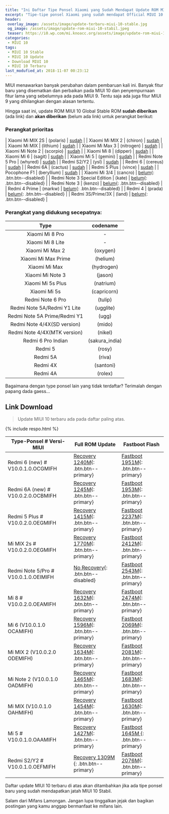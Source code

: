 ```yaml
---
title: "Ini Daftar Tipe Ponsel Xiaomi yang Sudah Mendapat Update ROM MIUI 10 Stabil"
excerpt: "Tipe-tipe ponsel Xiaomi yang sudah mendapat Official MIUI 10 ROM [Global/China Stable] beserta link unduhnya"
header:
 overlay_image: /assets/image/update-terbaru-miui-10-stable.jpg
 og_image: /assets/image/update-rom-miui-10-stabil.jpeg
 teaser: https://i0.wp.com/mi.knoacc.org/assets/image/update-rom-miui-10-stabil.jpeg?resize,340,260
categories:
 - MIUI 10
tags:
 - MIUI 10 Stable
 - MIUI 10 Update
 - Download MIUI 10
 - MIUI 10 Terbaru
last_modufied_at: 2018-11-07 00:23:12
---
```

MIUI menawarkan banyak perubahan dalam pembaruan kali ini. Banyak fitur baru yang disematkan dan perbaikan pada MIUI 10 dan penyempurnaan fitur lama yang sebelumnya ada pada MIUI 9. Tentu saja ada juga fitur MIUI 9 yang dihilangkan dengan alasan tertentu.

Hingga saat ini, update ROM MIUI 10 Global Stable ROM **sudah diberikan** (ada link) dan **akan diberikan** (belum ada link) untuk perangkat berikut:

### Perangkat prioritas

| Xiaomi Mi MIX 2S | (polaris) | [sudah](#download) |
| Xiaomi Mi MIX 2 | (chiron) | [sudah](#download) |
| Xiaomi Mi MIX | (lithium) | [sudah](#download) |
| Xiaomi Mi Max 3 | (nitrogen) | [sudah](#download) |
| Xiaomi Mi Note 2 | (scorpio) | [sudah](#download) |
| Xiaomi Mi 8 | (dipper) | [sudah](#download) |
| Xiaomi Mi 6 | (sagit) | [sudah](#download) |
| Xiaomi Mi 5 | (gemini) | [sudah](#download) |
| Redmi Note 5 Pro | (whyred) | [sudah](#download) |
| Redmi S2/Y2 | (ysl) | [sudah](#download) |
| Redmi 6 | (cereus) | [sudah](#download) |
| Redmi 6A | (cactus) | [sudah](#download) |
| Redmi 5 Plus | (vince) | [sudah](#download) |
| Pocophone F1 | (beryllium) | [sudah](#download) |
| Xiaomi Mi 3/4 | (cancro) | [belum](){: .btn.btn--disabled} |
| Redmi Note 3 Special Edition | (kate) | [belum](){: .btn.btn--disabled} |
| Redmi Note 3 | (kenzo) | [belum](){: .btn.btn--disabled} |
| Redmi 4 Prime | (markw) | [belum](){: .btn.btn--disabled} |
| Redmi 4 | (prada) | [belum](){: .btn.btn--disabled} |
| Redmi 3S/Prime/3X | (land) | [belum](){: .btn.btn--disabled} |

### Perangkat yang didukung secepatnya:

| Type | codename |
|:-----:|:-----:|
| Xiaomi Mi 8 Pro | - |
| Xiaomi Mi 8 Lite | - |
| Xiaomi Mi Max 2 | (oxygen) |
| Xiaomi Mi Max Prime | (helium) |
| Xiaomi Mi Max | (hydrogen) |
| Xiaomi Mi Note 3 | (jason) |
| Xiaomi Mi 5s Plus | (natrium) |
| Xiaomi Mi 5s | (capricorn) |
| Redmi Note 6 Pro | (tulip) |
| Redmi Note 5A/Redmi Y1 Lite | (ugglite) |
| Redmi Note 5A Prime/Redmi Y1 | (ugg) |
| Redmi Note 4/4X(SD version) | (mido) |
| Redmi Note 4/4X(MTK version) | (nikel) |
| Redmi 6 Pro Indian | (sakura_india) |
| Redmi 5 | (rosy) |
| Redmi 5A | (riva) |
| Redmi 4X | (santoni) |
| Redmi 4A | (rolex) |

Bagaimana dengan type ponsel lain yang tidak terdaftar? Terimalah dengan papang dada gaess... 

## Link Download

> Update MIUI 10 terbaru ada pada daftar paling atas.

{% include respo.html %}

| Type-Ponsel # Versi-MIUI | Full ROM Update | Fastboot Flash |
|------|------|------|
| Redmi 6 (new) # V10.0.1.0.OCGMIFH | [Recovery 1240M](http://bigota.d.miui.com/V10.0.1.0.OCGMIFH/miui_HM6Global_V10.0.1.0.OCGMIFH_fd06fbb541_8.1.zip){: .btn.btn--primary} | [Fastboot 1951M](http://bigota.d.miui.com/V10.0.1.0.OCGMIFH/cereus_global_images_V10.0.1.0.OCGMIFH_20180919.0000.00_8.1_global_794ccbbe18.tgz){: .btn.btn--primary} |
| Redmi 6A (new) # V10.0.2.0.OCBMIFH | [Recovery 1245M](zip){: .btn.btn--primary} | [Fastboot 1953M](http://bigota.d.miui.com/V10.0.2.0.OCBMIFH/miui_HM6AGlobal_V10.0.2.0.OCBMIFH_f3505ab8ee_8.1.zip){: .btn.btn--primary} |
| Redmi 5 Plus # V10.0.2.0.OEGMIFH | [Recovery 1415M](http://bigota.d.miui.com/V10.0.2.0.OEGMIFH/miui_HM5PlusGlobal_V10.0.2.0.OEGMIFH_dc9f1b974c_8.1.zip){: .btn.btn--primary} | [Fastboot 2237M](http://bigota.d.miui.com/V10.0.2.0.OEGMIFH/vince_global_images_V10.0.2.0.OEGMIFH_20180914.0000.00_8.1_global_018f1e352d.tgz){: .btn.btn--primary} |
| Mi MIX 2s # V10.0.2.0.OEGMIFH | [Recovery 1770M](http://bigota.d.miui.com/V10.0.2.0.ODGMIFH/miui_MIMIX2SGlobal_V10.0.2.0.ODGMIFH_ddc8dcd78e_8.0.zip){: .btn.btn--primary} | [Fastboot 2412M](http://bigota.d.miui.com/V10.0.2.0.OEGMIFH/vince_global_images_V10.0.2.0.OEGMIFH_20180914.0000.00_8.1_global_018f1e352d.tgz){: .btn.btn--primary} |
| Redmi Note 5/Pro # V10.0.1.0.OEIMIFH | [No Recovery](#){: .btn.btn--disabled} | [Fastboot 2543M](http://bigota.d.miui.com/V10.0.1.0.OEIMIFH/whyred_global_images_V10.0.1.0.OEIMIFH_20180910.0000.00_8.1_global_ef9a6f693b.tgz){: .btn.btn--primary} |
| Mi 8 # V10.0.2.0.OEAMIFH |[Recovery 1632M](http://bigota.d.miui.com/V10.0.2.0.OEAMIFH/miui_MI8Global_V10.0.2.0.OEAMIFH_f1b5f34c66_8.1.zip){: .btn.btn--primary} | [Fastboot 2474M](http://bigota.d.miui.com/V10.0.2.0.OEAMIFH/dipper_global_images_V10.0.2.0.OEAMIFH_20180912.0000.00_8.1_global_7d6e5e4b45.tgz){: .btn.btn--primary} |
| Mi 6 (V10.0.1.0 OCAMIFH) | [Recovery 1596M](http://bigota.d.miui.com/V10.0.1.0.OCAMIFH/miui_MI6Global_V10.0.1.0.OCAMIFH_1f4296c44e_8.0.zip){: .btn.btn--primary} | [Fastboot 2069M](http://bigota.d.miui.com/V10.0.1.0.OCAMIFH/sagit_global_images_V10.0.1.0.OCAMIFH_20180905.0000.00_8.0_global_7ce4be65b4.tgz){: .btn.btn--primary} |
| Mi MIX 2 (V10.0.2.0 ODEMIFH) | [Recovery 1634M](http://bigota.d.miui.com/V10.0.2.0.ODEMIFH/miui_MIMIX2Global_V10.0.2.0.ODEMIFH_4766e733e7_8.0.zip){: .btn.btn--primary} | [Fastboot 2081M](http://bigota.d.miui.com/V10.0.2.0.ODEMIFH/chiron_global_images_V10.0.2.0.ODEMIFH_20180906.0000.00_8.0_global_bcc80dae29.tgz){: .btn.btn--primary} |
| Mi Note 2 (V10.0.1.0 OADMIFH) | [Recovery 1465M](http://bigota.d.miui.com/V10.0.1.0.OADMIFH/miui_MINote2Global_V10.0.1.0.OADMIFH_436a66f6b3_8.0.zip){: .btn.btn--primary} | [Fastboot  1683M](http://bigota.d.miui.com/V10.0.1.0.OADMIFH/scorpio_global_images_V10.0.1.0.OADMIFH_20180831.0000.00_8.0_global_cb0bc7a6a5.tgz){: .btn.btn--primary} |
| Mi MIX (V10.0.1.0 OAHMIFH) | [Recovery 1454M](http://bigota.d.miui.com/V10.0.1.0.OAHMIFH/miui_MIMIXGlobal_V10.0.1.0.OAHMIFH_9bf07533e3_8.0.zip){: .btn.btn--primary} | [Fastboot 1630M](http://bigota.d.miui.com/V10.0.1.0.OAHMIFH/lithium_global_images_V10.0.1.0.OAHMIFH_20180831.0000.00_8.0_global_6af721a86e.tgz){: .btn.btn--primary} |
| Mi 5 # V10.0.1.0.OAAMIFH | [Recovery 1427M](http://bigota.d.miui.com/V10.0.1.0.OAAMIFH/miui_MI5Global_V10.0.1.0.OAAMIFH_5d78eeb0ae_8.0.zip){: .btn.btn--primary} | [Fastboot 1645M ](http://bigota.d.miui.com/V10.0.1.0.OAAMIFH/gemini_global_images_V10.0.1.0.OAAMIFH_20180831.0000.00_8.0_global_4288bc1f30.tgz){: .btn.btn--primary} |
| Redmi S2/Y2 # V10.0.1.0.OEFMIFH | [Recovery 1309M ](http://bigota.d.miui.com/V10.0.1.0.OEFMIFH/miui_HMS2Global_V10.0.1.0.OEFMIFH_34f6fa6afb_8.1.zip){: .btn.btn--primary} | [Fastboot 2076M](http://bigota.d.miui.com/V10.0.1.0.OEFMIFH/ysl_global_images_V10.0.1.0.OEFMIFH_20180829.0000.00_8.1_global_fb185a4220.tgz){: .btn.btn--primary} |

Daftar update MIUI 10 terbaru di atas akan ditambahkan jika ada tipe ponsel baru yang sudah mendapatkan jatah MIUI 10 Stabil.

Salam dari Mifans Lamongan. Jangan lupa tinggalkan jejak dan bagikan postingan yang kamu anggap bermanfaat ke mifans lain.
